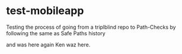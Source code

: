 # test-mobileapp
Testing the process of going from a triplblind repo to Path-Checks by following the same as Safe Paths history


and was here again
Ken waz here.
